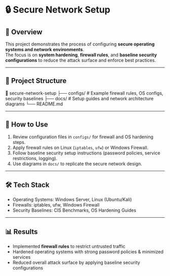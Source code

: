 # 🔒 Secure Network Setup

## 📌 Overview
This project demonstrates the process of configuring **secure operating systems and network environments**.  
The focus is on **system hardening**, **firewall rules**, and **baseline security configurations** to reduce the attack surface and enforce best practices.

---

## 📂 Project Structure
📂 secure-network-setup
├── configs/ # Example firewall rules, OS configs, security baselines
├── docs/ # Setup guides and network architecture diagrams
└── README.md

---

## 🚀 How to Use
1. Review configuration files in `configs/` for firewall and OS hardening steps.  
2. Apply firewall rules on Linux (`iptables`, `ufw`) or Windows Firewall.  
3. Follow baseline security setup instructions (password policies, service restrictions, logging).  
4. Use diagrams in `docs/` to replicate the secure network design.  

---

## 🛠️ Tech Stack
- Operating Systems: Windows Server, Linux (Ubuntu/Kali)  
- Firewalls: iptables, ufw, Windows Firewall  
- Security Baselines: CIS Benchmarks, OS Hardening Guides  

---

## 📊 Results
- Implemented **firewall rules** to restrict untrusted traffic  
- Hardened operating systems with strong password policies & minimized services  
- Reduced overall attack surface by applying baseline security configurations  
